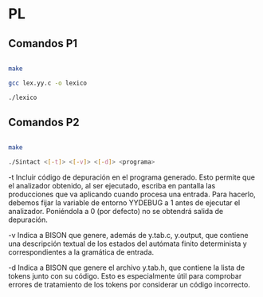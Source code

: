 # PL

## Comandos P1

```bash

make

gcc lex.yy.c -o lexico

./lexico

```

## Comandos P2

```bash

make

./Sintact <[-t]> <[-v]> <[-d]> <programa>

```

-t Incluir código de depuración en el programa generado. Esto permite que el analizador obtenido, al ser ejecutado, escriba en pantalla las producciones que va aplicando cuando procesa una entrada. Para hacerlo, debemos fijar la variable de entorno YYDEBUG a 1 antes de ejecutar el analizador. Poniéndola a 0 (por defecto) no se obtendrá salida de depuración.

-v Indica a BISON que genere, además de y.tab.c, y.output, que contiene una descripción textual de los estados del autómata finito determinista y correspondientes a la gramática de entrada.

-d Indica a BISON que genere el archivo y.tab.h, que contiene la lista de tokens junto con su código. Esto es especialmente útil para comprobar errores de tratamiento de los tokens por considerar un código incorrecto.